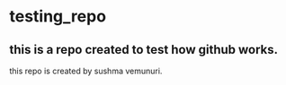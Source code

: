 # testing_repo

## this is a repo created to test how github works.

this repo is created by sushma vemunuri.
